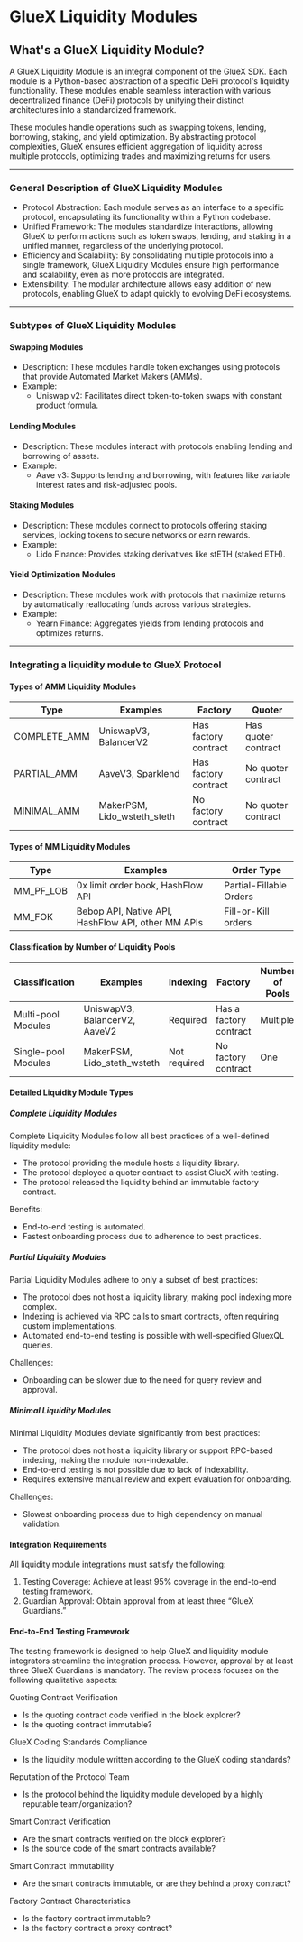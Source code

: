 # GlueX Liquidity Modules

## What's a GlueX Liquidity Module?

A GlueX Liquidity Module is an integral component of the GlueX SDK. Each module is a Python-based abstraction of a
specific DeFi protocol's liquidity functionality. These modules enable seamless interaction with various decentralized
finance (DeFi) protocols by unifying their distinct architectures into a standardized framework.

These modules handle operations such as swapping tokens, lending, borrowing, staking, and yield optimization. By
abstracting protocol complexities, GlueX ensures efficient aggregation of liquidity across multiple protocols,
optimizing trades and maximizing returns for users.

---

### General Description of GlueX Liquidity Modules

- Protocol Abstraction: Each module serves as an interface to a specific protocol, encapsulating its functionality
  within a Python codebase.
- Unified Framework: The modules standardize interactions, allowing GlueX to perform actions such as token swaps,
  lending, and staking in a unified manner, regardless of the underlying protocol.
- Efficiency and Scalability: By consolidating multiple protocols into a single framework, GlueX Liquidity Modules
  ensure high performance and scalability, even as more protocols are integrated.
- Extensibility: The modular architecture allows easy addition of new protocols, enabling GlueX to adapt quickly to
  evolving DeFi ecosystems.

---

### Subtypes of GlueX Liquidity Modules

#### Swapping Modules

- Description: These modules handle token exchanges using protocols that provide Automated Market Makers (AMMs).
- Example:
  - Uniswap v2: Facilitates direct token-to-token swaps with constant product formula.

#### Lending Modules

- Description: These modules interact with protocols enabling lending and borrowing of assets.
- Example:
  - Aave v3: Supports lending and borrowing, with features like variable interest rates and risk-adjusted pools.

#### Staking Modules

- Description: These modules connect to protocols offering staking services, locking tokens to secure networks or earn
  rewards.
- Example:
  - Lido Finance: Provides staking derivatives like stETH (staked ETH).

#### Yield Optimization Modules

- Description: These modules work with protocols that maximize returns by automatically reallocating funds across
  various strategies.
- Example:
  - Yearn Finance: Aggregates yields from lending protocols and optimizes returns.

---

### Integrating a liquidity module to GlueX Protocol

#### Types of AMM Liquidity Modules

| Type         | Examples                    | Factory              | Quoter              |
| ------------ | --------------------------- | -------------------- | ------------------- |
| COMPLETE_AMM | UniswapV3, BalancerV2       | Has factory contract | Has quoter contract |
| PARTIAL_AMM  | AaveV3, Sparklend           | Has factory contract | No quoter contract  |
| MINIMAL_AMM  | MakerPSM, Lido_wsteth_steth | No factory contract  | No quoter contract  |

#### Types of MM Liquidity Modules

| Type      | Examples                                           | Order Type              |
| --------- | -------------------------------------------------- | ----------------------- |
| MM_PF_LOB | 0x limit order book, HashFlow API                  | Partial-Fillable Orders |
| MM_FOK    | Bebop API, Native API, HashFlow API, other MM APIs | Fill-or-Kill orders     |

#### Classification by Number of Liquidity Pools

| Classification      | Examples                      | Indexing     | Factory                | Number of Pools |
| ------------------- | ----------------------------- | ------------ | ---------------------- | --------------- |
| Multi-pool Modules  | UniswapV3, BalancerV2, AaveV2 | Required     | Has a factory contract | Multiple        |
| Single-pool Modules | MakerPSM, Lido_steth_wsteth   | Not required | No factory contract    | One             |

#### Detailed Liquidity Module Types

##### Complete Liquidity Modules

Complete Liquidity Modules follow all best practices of a well-defined liquidity module:

- The protocol providing the module hosts a liquidity library.
- The protocol deployed a quoter contract to assist GlueX with testing.
- The protocol released the liquidity behind an immutable factory contract.

Benefits:

- End-to-end testing is automated.
- Fastest onboarding process due to adherence to best practices.

##### Partial Liquidity Modules

Partial Liquidity Modules adhere to only a subset of best practices:

- The protocol does not host a liquidity library, making pool indexing more complex.
- Indexing is achieved via RPC calls to smart contracts, often requiring custom implementations.
- Automated end-to-end testing is possible with well-specified GluexQL queries.

Challenges:

- Onboarding can be slower due to the need for query review and approval.

##### Minimal Liquidity Modules

Minimal Liquidity Modules deviate significantly from best practices:

- The protocol does not host a liquidity library or support RPC-based indexing, making the module non-indexable.
- End-to-end testing is not possible due to lack of indexability.
- Requires extensive manual review and expert evaluation for onboarding.

Challenges:

- Slowest onboarding process due to high dependency on manual validation.

#### Integration Requirements

All liquidity module integrations must satisfy the following:

1. Testing Coverage: Achieve at least 95% coverage in the end-to-end testing framework.
2. Guardian Approval: Obtain approval from at least three “GlueX Guardians.”

#### End-to-End Testing Framework

The testing framework is designed to help GlueX and liquidity module integrators streamline the integration process.
However, approval by at least three GlueX Guardians is mandatory. The review process focuses on the following
qualitative aspects:

Quoting Contract Verification

- Is the quoting contract code verified in the block explorer?
- Is the quoting contract immutable?

GlueX Coding Standards Compliance

- Is the liquidity module written according to the GlueX coding standards?

Reputation of the Protocol Team

- Is the protocol behind the liquidity module developed by a highly reputable team/organization?

Smart Contract Verification

- Are the smart contracts verified on the block explorer?
- Is the source code of the smart contracts available?

Smart Contract Immutability

- Are the smart contracts immutable, or are they behind a proxy contract?

Factory Contract Characteristics

- Is the factory contract immutable?
- Is the factory contract a proxy contract?
